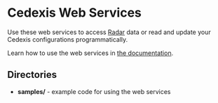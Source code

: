 # Cedexis Web Services

Use these web services to access
[Radar](http://www.cedexis.com/products/radar.html) data or read and update
your Cedexis configurations programmatically.

Learn how to use the web services in
[the documentation](https://github.com/cedexis/webservices/wiki).

## Directories

* **samples/** - example code for using the web services
